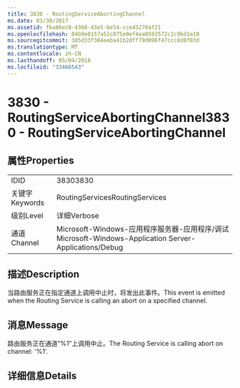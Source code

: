 ```yaml
---
title: 3830 - RoutingServiceAbortingChannel
ms.date: 03/30/2017
ms.assetid: fba86ec8-4360-43e5-be54-cce43270af21
ms.openlocfilehash: 04b9e0157a52c075e0ef4ea0593572c2c9bd3a10
ms.sourcegitcommit: 3d5d33f384eeba41b2dff79d096f47ccc8d8f03d
ms.translationtype: MT
ms.contentlocale: zh-CN
ms.lasthandoff: 05/04/2018
ms.locfileid: "33466543"
---
```

# <a name="3830---routingserviceabortingchannel"></a><span data-ttu-id="4525a-102">3830 - RoutingServiceAbortingChannel</span><span class="sxs-lookup"><span data-stu-id="4525a-102">3830 - RoutingServiceAbortingChannel</span></span>
## <a name="properties"></a><span data-ttu-id="4525a-103">属性</span><span class="sxs-lookup"><span data-stu-id="4525a-103">Properties</span></span>  
  
|||  
|-|-|  
|<span data-ttu-id="4525a-104">ID</span><span class="sxs-lookup"><span data-stu-id="4525a-104">ID</span></span>|<span data-ttu-id="4525a-105">3830</span><span class="sxs-lookup"><span data-stu-id="4525a-105">3830</span></span>|  
|<span data-ttu-id="4525a-106">关键字</span><span class="sxs-lookup"><span data-stu-id="4525a-106">Keywords</span></span>|<span data-ttu-id="4525a-107">RoutingServices</span><span class="sxs-lookup"><span data-stu-id="4525a-107">RoutingServices</span></span>|  
|<span data-ttu-id="4525a-108">级别</span><span class="sxs-lookup"><span data-stu-id="4525a-108">Level</span></span>|<span data-ttu-id="4525a-109">详细</span><span class="sxs-lookup"><span data-stu-id="4525a-109">Verbose</span></span>|  
|<span data-ttu-id="4525a-110">通道</span><span class="sxs-lookup"><span data-stu-id="4525a-110">Channel</span></span>|<span data-ttu-id="4525a-111">Microsoft-Windows-应用程序服务器-应用程序/调试</span><span class="sxs-lookup"><span data-stu-id="4525a-111">Microsoft-Windows-Application Server-Applications/Debug</span></span>|  
  
## <a name="description"></a><span data-ttu-id="4525a-112">描述</span><span class="sxs-lookup"><span data-stu-id="4525a-112">Description</span></span>  
 <span data-ttu-id="4525a-113">当路由服务正在指定通道上调用中止时，将发出此事件。</span><span class="sxs-lookup"><span data-stu-id="4525a-113">This event is emitted when the Routing Service is calling an abort on a specified channel.</span></span>  
  
## <a name="message"></a><span data-ttu-id="4525a-114">消息</span><span class="sxs-lookup"><span data-stu-id="4525a-114">Message</span></span>  
 <span data-ttu-id="4525a-115">路由服务正在通道“%1”上调用中止。</span><span class="sxs-lookup"><span data-stu-id="4525a-115">The Routing Service is calling abort on channel: '%1'.</span></span>  
  
## <a name="details"></a><span data-ttu-id="4525a-116">详细信息</span><span class="sxs-lookup"><span data-stu-id="4525a-116">Details</span></span>
